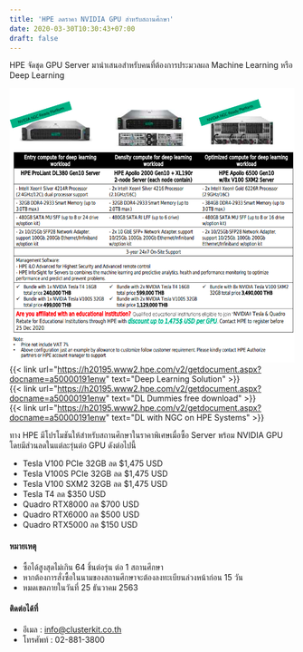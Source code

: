 ```yaml
---
title: 'HPE ลดราคา NVIDIA GPU สำหรับสถานศึกษา'
date: 2020-03-30T10:30:43+07:00
draft: false
---
```


HPE จัดชุด GPU Server มานำเสนอสำหรับคนที่ต้องการประมวลผล Machine Learning หรือ Deep Learning
<!--more--> 

![](../../public-relations/gpu-promotion-for-school/HPE_Servers_for_DL_Starter_Kit_vertical.jpg)
{{< link url="https://h20195.www2.hpe.com/v2/getdocument.aspx?docname=a50000191enw" text="Deep Learning Solution" >}} <br>
{{< link url="https://h20195.www2.hpe.com/v2/getdocument.aspx?docname=a50000191enw" text="DL Dummies free download" >}} <br>
{{< link url="https://h20195.www2.hpe.com/v2/getdocument.aspx?docname=a50000191enw" text="DL with NGC on HPE Systems" >}}

ทาง HPE มีโปรโมชันให้สำหรับสถานศึกษาในราคาพิเศษเมื่อซื้อ Server พร้อม NVIDIA GPU โดยมีส่วนลดในแต่ละรุ่นต่อ GPU ดังต่อไปนี้

- Tesla V100 PCIe 32GB ลด \$1,475 USD
- Tesla V100S PCIe 32GB ลด \$1,475 USD
- Tesla V100 SXM2 32GB ลด \$1,475 USD
- Tesla T4 ลด \$350 USD
- Quadro RTX8000 ลด \$700 USD
- Quadro RTX6000 ลด \$500 USD
- Quadro RTX5000 ลด \$150 USD

#### หมายเหตุ

- ซื้อได้สูงสุดไม่เกิน 64 ชิ้นต่อรุ่น ต่อ 1 สถานศึกษา
- หากต้องการสั่งซื้อในนามของสถานศึกษาจะต้องลงทะเบียนล่วงหน้าก่อน 15 วัน
- หมดเขตภายในวันที่ 25 ธันวาคม 2563

#### ติดต่อได้ที่

- อีเมล : info@clusterkit.co.th
- โทรศัพท์ : 02-881-3800

